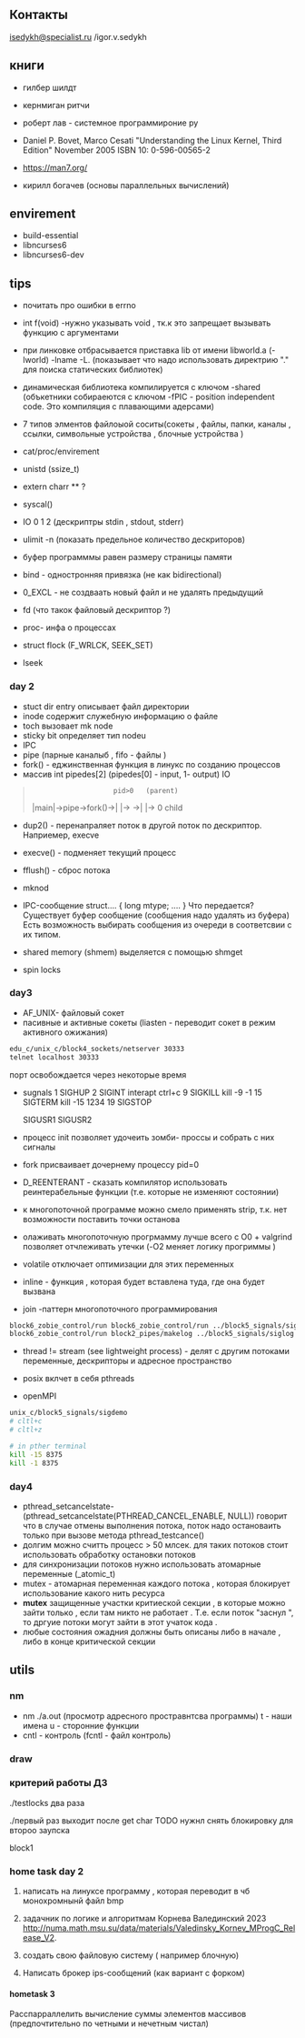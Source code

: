 
## Контакты 
isedykh@specialist.ru
/igor.v.sedykh



## книги

- гилбер шилдт
- кернмиган ритчи
- роберт лав - системное программироние ру

-  Daniel P. Bovet, Marco Cesati "Understanding the Linux Kernel, Third Edition" November 2005 ISBN 10: 0-596-00565-2
- https://man7.org/
- кирилл богачев (основы параллельных вычислений)

## envirement
- build-essential
- libncurses6
- libncurses6-dev

## tips
- почитать про ошибки в errno
- int f(void) -нужно указывать void , тк.к это запрещает вызывать функцию с аргументами

- при линковке отбрасывается приставка lib от имени libworld.a (-lworld)
-lname 
-L. (показывает что надо использовать директрию "." для поиска статических библиотек)
- динамическая библиотека компилируется с ключом -shared (объкетники собираеются с ключом -fPIC - position independent code. Это компиляция с плавающими адерсами)

- 7 типов элментов файлоыой соситы(сокеты , файлы, папки, каналы , ссылки, символьные устройства , блочные устройства )
- cat/proc/envirement

- unistd (ssize_t)

- extern charr ** ?
- syscal()
- IO 0 1 2 (дескриптры stdin , stdout, stderr)

- ulimit -n (показать предельное количество дескриторов)
- буфер программмы равен размеру страницы памяти 
- bind - одностронняя привязка (не как bidirectional)
- 0_EXCL - не создваать новый файл и не удалять предыдущий
- fd (что такок файловый дескриптор ?)
- proc- инфа о процессах 
- struct flock (F_WRLCK, SEEK_SET)
- lseek



### day 2
- stuct dir entry описывает файл директории
- inode содержит служебную информацию о файле
- toch вызовает mk node
- sticky bit определяет тип nodeu
- IPC 
- pipe (парные каналыб , fifo - файлы )
- fork() - еджинственная функция  в линукс по созданию процессов
- массив int pipedes[2] (pipedes[0] - input, 1- output) IO

>                         pid>0   (parent)
> |main|->pipe->fork()->|     |->
>                     ->|     |->
>                        0 child


- dup2() - перенапраляет поток в другой поток по дескриптор. Наприемер, execve
- execve() - подменяет текущий процесс 
- fflush() - сброс потока
- mknod

- IPC-сообщение
    struct....
    {
        long mtype;
        ....
    }
    Что передается?
    Существует буфер сообщение (сообщения надо удалять из буфера)
    Есть возможность выбирать сообщения из очереди в соответсвии с их типом. 

- shared memory (shmem) выделяется с помощью shmget
- spin locks
### day3
- AF_UNIX- файловый сокет
- пасивные и активные сокеты (liasten - переводит сокет в режим активного ожижания)
```sh
edu_c/unix_c/block4_sockets/netserver 30333
telnet localhost 30333
```
порт освобождается через некоторые время

- sugnals
    1 SIGHUP 
    2 SIGINT interapt ctrl+c
    9 SIGKILL       kill -9 -1 
    15 SIGTERM      kill -15 1234
    19 SIGSTOP 

    SIGUSR1
    SIGUSR2
- процесс init позволяет удочеить зомби- проссы и собрать с них сигналы 
- fork присваивает дочернему процессу pid=0

- D_REENTERANT - сказать компилятор использовать реинтерабельные функции (т.е. которые не изменяют состоянии)

- к многопоточной программе можно смело применять strip, т.к. нет возможности поставить точки останова
- олаживать многопоточную прогрмамму лучше всего  с O0 + valgrind позволяет отчлеживать утечки (-O2 меняет логику прогриммы )

- volatile отключает оптимизации для этих переменных
- inline - функция , которая будет вставлена туда, где она будет вызвана 
- join -паттерн многопоточного программирования 

```sh
block6_zobie_control/run block6_zobie_control/run ../block5_signals/siglog # kill -9 12973
block6_zobie_control/run block2_pipes/makelog ../block5_signals/siglog
```

- thread != stream (see lightweight process) - делят с другим потоками переменные, дескрипторы и адресное пространство 

- posix  вклчет в себя pthreads
- openMPI



```sh
unix_c/block5_signals/sigdemo
# cltl+c
# cltl+z

# in pther terminal 
kill -15 8375
kill -1 8375
```


### day4

- pthread_setcancelstate- (pthread_setcancelstate(PTHREAD_CANCEL_ENABLE, NULL)) говорит что в случае отмены выполнения потока, поток надо остановаить только при вызове метода pthread_testcance()
- долгим можно считть процесс > 50 млсек. для таких потоков стоит использовать обработку остановки потоков
- для синхронизации потоков нужно использовать атомарные переменные (_atomic_t)
- mutex - атомарная  переменная каждого потока , которая блокирует использование какого нить ресурса
- **mutex** защищенные участки критиеской секции , в которые можно зайти только , если там никто не работает . Т.е. если поток "заснул ", то дргуие потоки могут зайти в этот учаток кода . 
- любые состояния ожадния должны быть описаны либо в начале , либо в конце критической секции





## utils

### nm
- nm ./a.out (просмотр адресного простравнтсва программы)
t - наши имена 
u -  сторонние функции 
- cntl - контроль  (fcntl - файл контроль)

### draw


### критерий работы ДЗ
./testlocks два раза 

./первый раз выходит после   get char
TODO нужнл снять блокировку для второо заупска 

block1


### home task day 2
1) написать на линуксе программу , которая переводит в чб монохромнынй файл bmp
2) задачник по логике и алгоритмам Корнева Валединский 2023
http://numa.math.msu.su/data/materials/Valedinsky_Kornev_MProgC_Release_V2.
3) создать свою файловую систему ( например блочную)


4) Написать брокер ips-сообщений (как вариант с форком)

#### hometask 3
Расспарраллелить вычисление суммы элементов массивов (предпочтительно по четными и нечетным чистал)